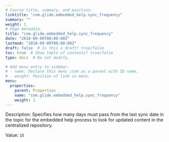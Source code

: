 ```yaml
---
# Course title, summary, and position.
linktitle: "com.glide.embedded_help.sync_frequency"
summary: ""
weight: 1
# Page metadata.
title: "com.glide.embedded_help.sync_frequency"
date: "2018-09-09T00:00:00Z"
lastmod: "2018-09-09T00:00:00Z"
draft: false  # Is this a draft? true/false
toc: true  # Show table of contents? true/false
type: docs  # Do not modify.

# Add menu entry to sidebar.
# - name: Declare this menu item as a parent with ID name.
# - weight: Position of link in menu.
menu:
  properties:
    parent: Properties
    name: "com.glide.embedded_help.sync_frequency"
    weight: 1
---
```


Description: Specifies how many days must pass from the last sync date in the topic for the embedded help process to look for updated content in the centralized repository.


Value: `15`